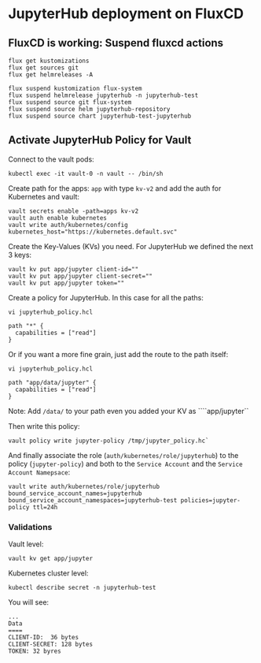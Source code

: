 # JupyterHub deployment on FluxCD

## FluxCD is working: Suspend fluxcd actions

```
flux get kustomizations
flux get sources git
flux get helmreleases -A

flux suspend kustomization flux-system
flux suspend helmrelease jupyterhub -n jupyterhub-test
flux suspend source git flux-system
flux suspend source helm jupyterhub-repository
flux suspend source chart jupyterhub-test-jupyterhub
```


## Activate JupyterHub Policy for Vault

Connect to the vault pods:

```
kubectl exec -it vault-0 -n vault -- /bin/sh
```

Create path for the apps: `app` with type `kv-v2` and add the auth for Kubernetes and vault:

```
vault secrets enable -path=apps kv-v2
vault auth enable kubernetes
vault write auth/kubernetes/config kubernetes_host="https://kubernetes.default.svc"
```


Create the Key-Values (KVs) you need. For JupyterHub we defined the next 3 keys:

```
vault kv put app/jupyter client-id=""
vault kv put app/jupyter client-secret=""
vault kv put app/jupyter token=""
```

Create a policy for JupyterHub. In this case for all the paths:

```
vi jupyterhub_policy.hcl

path "*" {
  capabilities = ["read"]
}
```

Or if you want a more fine grain, just add the route to the path itself:

```
vi jupyterhub_policy.hcl

path "app/data/jupyter" {
  capabilities = ["read"]
}
```

Note: Add ``/data/`` to your path even you added your KV as ````app/jupyter``

Then write this policy:

```
vault policy write jupyter-policy /tmp/jupyter_policy.hc`
```

And finally associate the role (``auth/kubernetes/role/jupyterhub``) to the policy (``jupyter-policy``) and both to the ``Service Account`` and the ``Service Account Namepsace``:

```
vault write auth/kubernetes/role/jupyterhub bound_service_account_names=jupyterhub  bound_service_account_namespaces=jupyterhub-test policies=jupyter-policy ttl=24h
```

### Validations

Vault level:

```
vault kv get app/jupyter
```

Kubernetes cluster level:

```
kubectl describe secret -n jupyterhub-test
```

You will see:
```
... 
Data
====
CLIENT-ID:  36 bytes
CLIENT-SECRET: 128 bytes
TOKEN: 32 byres
```